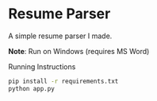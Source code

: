 # Resume Parser

A simple resume parser I made. 

**Note**: Run on Windows (requires MS Word)

Running Instructions
```bash
pip install -r requirements.txt
python app.py
```
